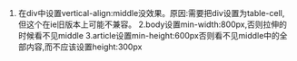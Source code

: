 1. 在div中设置vertical-align:middle没效果。原因:需要把div设置为table-cell,但这个在ie旧版本上可能不兼容。
2.body设置min-width:800px,否则拉伸的时候看不见middle
3.article设置min-height:600px否则看不见middle中的全部内容,而不应该设置height:300px